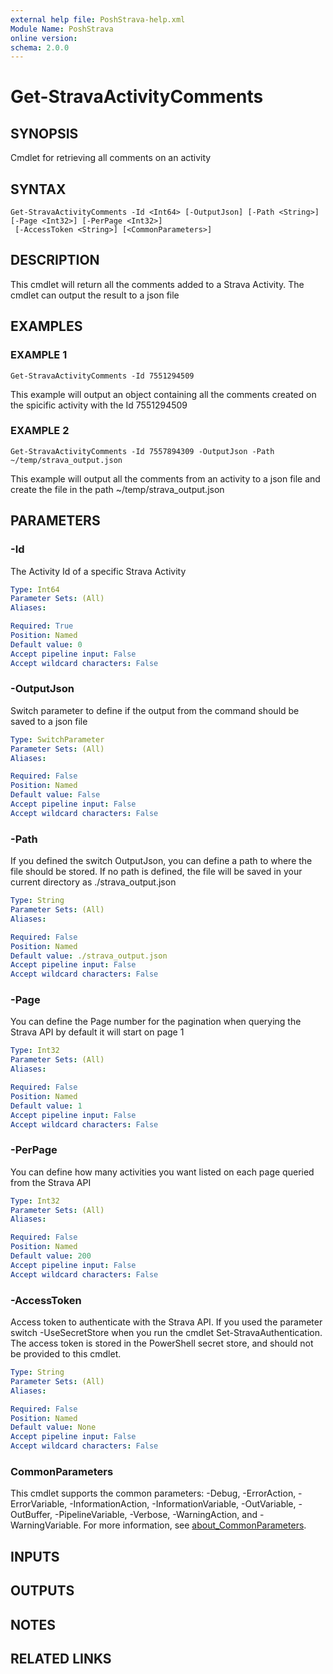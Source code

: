 ```yaml
---
external help file: PoshStrava-help.xml
Module Name: PoshStrava
online version:
schema: 2.0.0
---
```


# Get-StravaActivityComments

## SYNOPSIS
Cmdlet for retrieving all comments on an activity

## SYNTAX

```
Get-StravaActivityComments -Id <Int64> [-OutputJson] [-Path <String>] [-Page <Int32>] [-PerPage <Int32>]
 [-AccessToken <String>] [<CommonParameters>]
```

## DESCRIPTION
This cmdlet will return all the comments added to a Strava Activity.
The cmdlet can output the result to a json file

## EXAMPLES

### EXAMPLE 1
```
Get-StravaActivityComments -Id 7551294509
```

This example will output an object containing all the comments created on the spicific activity with the Id 7551294509

### EXAMPLE 2
```
Get-StravaActivityComments -Id 7557894309 -OutputJson -Path ~/temp/strava_output.json
```

This example will output all the comments from an activity to a json file and create the file in the path
~/temp/strava_output.json

## PARAMETERS

### -Id
The Activity Id of a specific Strava Activity

```yaml
Type: Int64
Parameter Sets: (All)
Aliases:

Required: True
Position: Named
Default value: 0
Accept pipeline input: False
Accept wildcard characters: False
```

### -OutputJson
Switch parameter to define if the output from the command should be saved to a json file

```yaml
Type: SwitchParameter
Parameter Sets: (All)
Aliases:

Required: False
Position: Named
Default value: False
Accept pipeline input: False
Accept wildcard characters: False
```

### -Path
If you defined the switch OutputJson, you can define a path to where the file should be stored.
If no path is defined, the file will be saved in your current directory as ./strava_output.json

```yaml
Type: String
Parameter Sets: (All)
Aliases:

Required: False
Position: Named
Default value: ./strava_output.json
Accept pipeline input: False
Accept wildcard characters: False
```

### -Page
You can define the Page number for the pagination when querying the Strava API by default it will start
on page 1

```yaml
Type: Int32
Parameter Sets: (All)
Aliases:

Required: False
Position: Named
Default value: 1
Accept pipeline input: False
Accept wildcard characters: False
```

### -PerPage
You can define how many activities you want listed on each page queried from the Strava API

```yaml
Type: Int32
Parameter Sets: (All)
Aliases:

Required: False
Position: Named
Default value: 200
Accept pipeline input: False
Accept wildcard characters: False
```

### -AccessToken
Access token to authenticate with the Strava API.
If you used the parameter switch -UseSecretStore when you run 
the cmdlet Set-StravaAuthentication.
The access token is stored in the PowerShell secret store, and should not 
be provided to this cmdlet.

```yaml
Type: String
Parameter Sets: (All)
Aliases:

Required: False
Position: Named
Default value: None
Accept pipeline input: False
Accept wildcard characters: False
```

### CommonParameters
This cmdlet supports the common parameters: -Debug, -ErrorAction, -ErrorVariable, -InformationAction, -InformationVariable, -OutVariable, -OutBuffer, -PipelineVariable, -Verbose, -WarningAction, and -WarningVariable. For more information, see [about_CommonParameters](http://go.microsoft.com/fwlink/?LinkID=113216).

## INPUTS

## OUTPUTS

## NOTES

## RELATED LINKS
